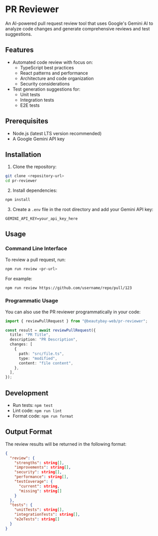 # PR Reviewer

An AI-powered pull request review tool that uses Google's Gemini AI to analyze code changes and generate comprehensive reviews and test suggestions.

## Features

- Automated code review with focus on:
  - TypeScript best practices
  - React patterns and performance
  - Architecture and code organization
  - Security considerations
- Test generation suggestions for:
  - Unit tests
  - Integration tests
  - E2E tests

## Prerequisites

- Node.js (latest LTS version recommended)
- A Google Gemini API key

## Installation

1. Clone the repository:

```bash
git clone <repository-url>
cd pr-reviewer
```

2. Install dependencies:

```bash
npm install
```

3. Create a `.env` file in the root directory and add your Gemini API key:

```
GEMINI_API_KEY=your_api_key_here
```

## Usage

### Command Line Interface

To review a pull request, run:

```bash
npm run review <pr-url>
```

For example:

```bash
npm run review https://github.com/username/repo/pull/123
```

### Programmatic Usage

You can also use the PR reviewer programmatically in your code:

```typescript
import { reviewPullRequest } from "@beautybay-web/pr-reviewer";

const result = await reviewPullRequest({
  title: "PR Title",
  description: "PR Description",
  changes: [
    {
      path: "src/file.ts",
      type: "modified",
      content: "file content",
    },
  ],
});
```

## Development

- Run tests: `npm test`
- Lint code: `npm run lint`
- Format code: `npm run format`

## Output Format

The review results will be returned in the following format:

```json
{
  "review": {
    "strengths": string[],
    "improvements": string[],
    "security": string[],
    "performance": string[],
    "testCoverage": {
      "current": string,
      "missing": string[]
    }
  },
  "tests": {
    "unitTests": string[],
    "integrationTests": string[],
    "e2eTests": string[]
  }
}
```
